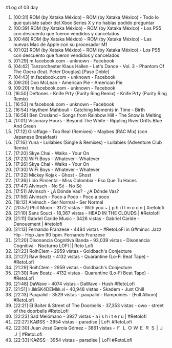 #Log of 03 day

1. [00:31] ROM (by Xataka México) - ROM (by Xataka México) - Todo lo que quisiste saber del Xbox Series X y no habías podido preguntar
1. [00:39] ROM (by Xataka México) - ROM (by Xataka México) - Los PS5 con descuento que fueron vendidos y cancelados
1. [00:48] ROM (by Xataka México) - ROM (by Xataka México) - Las nuevas Mac de Apple con su procesador M1
1. [01:02] ROM (by Xataka México) - ROM (by Xataka México) - Los PS5 con descuento que fueron vendidos y cancelados
1. [01:29] m.facebook.com - unknown - Facebook
1. [04:42] Tanzorchester Klaus Hallen - Let's Dance - Vol. 3 - Phantom Of The Opera (feat. Peter Douglas) [Paso Doble]
1. [04:43] m.facebook.com - unknown - Facebook
1. [09:20] Don McLean - American Pie - American Pie
1. [09:20] m.facebook.com - unknown - Facebook
1. [16:50] Deftones - Knife Prty (Purity Ring Remix) - Knife Prty (Purity Ring Remix)
1. [16:53] m.facebook.com - unknown - Facebook
1. [16:54] Haythem Mahbouli - Catching Moments in Time - Birth
1. [16:58] Ben Crosland - Songs from Rainbow Hill - The Snow is Melting
1. [17:01] Visionary Hours - Beyond The White - Rippling River Drifts Blue And Green
1. [17:12] Giraffage - Too Real (Remixes) - Maybes (RAC Mix) (con Japanese Breakfast)
1. [17:16] Yuna - Lullabies (Single & Remixes) - Lullabies (Adventure Club Remix)
1. [17:20] Skye Chai - Walks - Your On
1. [17:23] WiFi Boys - Whatever - Whatever
1. [17:26] Skye Chai - Walks - Your On
1. [17:30] WiFi Boys - Whatever - Whatever
1. [17:32] Mickey Kojak - Ghost - Ghost
1. [17:36] Lido Pimienta - Miss Colombia - Eso Que Tu Haces
1. [17:47] Alvinsch - No Sé - No Sé
1. [17:51] Alvinsch - ¿A Dónde Vas? - ¿A Dónde Vas?
1. [17:56] Alvinsch - Poco a Poco - Poco a poco
1. [18:12] Alvinsch - Ser Normal - Ser Normal
1. [20:57] Phill Moon - 3172 vistas - With you ~ [ p h i l l  m o o n ] #retolofi
1. [21:10] Sans Souci - 18,367 vistas - HEAD IN THE CLOUDS | #Retolofi
1. [21:11] Gabriel Caride Music - 3426 vistas - Gabriel Caride - Denouement | #retolofi
1. [21:13] Fernando Franzese - 4484 vistas - #RetoLoFi in G#minor. Jazz Hip - Hop Jam 90 bpm. Fernando Franzese
1. [21:20] Disonancia Cognitiva Banda - 93,039 vistas - Disonancia Cognitiva - Nocturno LOFI || Reto Lofi
1. [21:23] RoihClem - 2959 vistas - Goldbach's Conjecture
1. [21:27] Raw Beatz - 4132 vistas - Quarantine (Lo-Fi Beat Tape) - #RetoLofi
1. [21:29] RoihClem - 2959 vistas - Goldbach's Conjecture
1. [21:30] Raw Beatz - 4132 vistas - Quarantine (Lo-Fi Beat Tape) - #RetoLofi
1. [21:48] DaWave - 4074 vistas - DaWave - Hush #RetoLofi
1. [21:51] lı.llılıSK4DEMlılı.ııl - 40,948 vistas - Skadem - Just Chill
1. [22:13] Paupalid - 3529 vistas - paupalid - Rampoines - (Full Album) #RetoLofi
1. [22:21] El Baiter & Street of The Doorbells - 37,353 vistas - owo - street of the doorbells #RetoLofi
1. [22:23] Sad Melómano - 3927 vistas - a i s h i t e r u  |  #Retolofi
1. [22:27] KAØSS - 3954 vistas - paradise | LoFi #RetoLofi
1. [22:30] Juan José García Gómez - 3861 vistas - Ｆ Ｌ Ｏ Ｗ Ｅ Ｒ Ｓ | ＪＪ | #RetoLofi
1. [22:33] KAØSS - 3954 vistas - paradise | LoFi #RetoLofi
